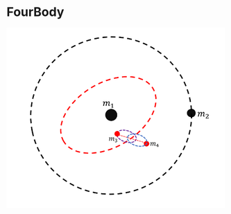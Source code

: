 # FourBody
<img src="FourBody.png" alt="Schematic configuration of the four-body system" height="1%">

